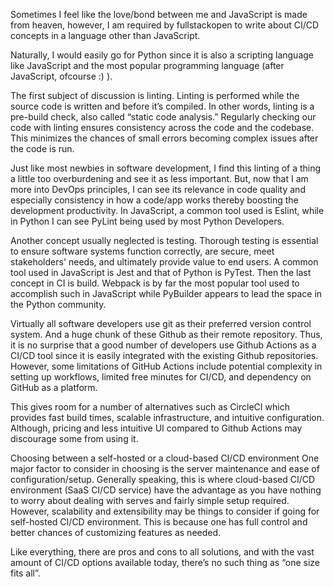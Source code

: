 Sometimes I feel like the love/bond between me and JavaScript is made from heaven, however, I am required by fullstackopen to write about CI/CD concepts in a language other than JavaScript.

Naturally, I would easily go for Python since it is also a scripting language like JavaScript and the most popular programming language (after JavaScript, ofcourse :) ).

The first subject of discussion is linting. Linting is performed while the source code is written and before it’s compiled. In other words, linting is a pre-build check, also called “static code analysis.” Regularly checking our code with linting ensures consistency across the code and the codebase. This minimizes the chances of small errors becoming complex issues after the code is run.

Just like most newbies in software development, I find this linting of a thing a little too overburdening and see it as less important. But, now that I am more into DevOps principles, I can see its relevance in code quality and especially consistency in how a code/app works thereby boosting the development productivity. In JavaScript, a common tool used is Eslint, while in Python I can see PyLint being used by most Python Developers.

Another concept usually neglected is testing. Thorough testing is essential to ensure software systems function correctly, are secure, meet stakeholders' needs, and ultimately provide value to end users. A common tool used in JavaScript is Jest and that of Python is PyTest. Then the last concept in CI is build. Webpack is by far the most popular tool used to accomplish such in JavaScript while PyBuilder appears to lead the space in the Python community.

Virtually all software developers use git as their preferred version control system. And a huge chunk of these Github as their remote repository. Thus, it is no surprise that a good number of developers use Github Actions as a CI/CD tool since it is easily integrated with the existing Github repositories. However, some limitations of GitHub Actions include potential complexity in setting up workflows, limited free minutes for CI/CD, and dependency on GitHub as a platform.

This gives room for a number of alternatives such as CircleCI which provides fast build times, scalable infrastructure, and intuitive configuration. Although, pricing and less intuitive UI compared to Github Actions may discourage some from using it.

Choosing between a self-hosted or a cloud-based CI/CD environment
One major factor to consider in choosing is the server maintenance and ease of configuration/setup. Generally speaking, this is where cloud-based CI/CD environment (SaaS CI/CD service) have the advantage as you have nothing to worry about dealing with serves and fairly simple setup required. However, scalability and extensibility may be things to consider if going for self-hosted CI/CD environment. This is because one has full control and better chances of customizing features as needed.

Like everything, there are pros and cons to all solutions, and with the vast amount of CI/CD options available today, there’s no such thing as “one size fits all”.